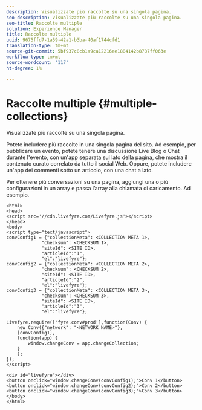 ```yaml
---
description: Visualizzate più raccolte su una singola pagina.
seo-description: Visualizzate più raccolte su una singola pagina.
seo-title: Raccolte multiple
solution: Experience Manager
title: Raccolte multiple
uuid: 9675ffd7-1a59-42a1-b3ba-40af1744cfd1
translation-type: tm+mt
source-git-commit: 5bf937c8cb1a9ca12216ee1884142b8787ff063e
workflow-type: tm+mt
source-wordcount: '117'
ht-degree: 1%

---
```



# Raccolte multiple {#multiple-collections}

Visualizzate più raccolte su una singola pagina.

Potete includere più raccolte in una singola pagina del sito. Ad esempio, per pubblicare un evento, potete tenere una discussione Live Blog o Chat durante l&#39;evento, con un&#39;app separata sul lato della pagina, che mostra il contenuto curato correlato da tutto il social Web. Oppure, potete includere un&#39;app dei commenti sotto un articolo, con una chat a lato.

Per ottenere più conversazioni su una pagina, aggiungi una o più configurazioni in un array e passa l’array alla chiamata di caricamento. Ad esempio.

```
<html> 
<head> 
<script src='//cdn.livefyre.com/Livefyre.js'></script> 
</head> 
<body> 
<script type="text/javascript"> 
convConfig1 = {"collectionMeta": <COLLECTION META 1>, 
             "checksum": <CHECKSUM 1>, 
             "siteId": <SITE ID>, 
             "articleId":"1", 
             "el":"livefyre"}; 
convConfig2 = {"collectionMeta": <COLLECTION META 2>, 
             "checksum": <CHECKSUM 2>, 
             "siteId": <SITE ID>, 
             "articleId":"2", 
             "el":"livefyre"}; 
convConfig3 = {"collectionMeta": <COLLECTION META 3>, 
             "checksum": <CHECKSUM 3>, 
             "siteId": <SITE ID>, 
             "articleId":"3", 
             "el":"livefyre"}; 
  
Livefyre.require(['fyre.conv#prod'],function(Conv) { 
    new Conv({"network": "<NETWORK NAME>"}, 
    [convConfig1], 
    function(app) {  
        window.changeConv = app.changeCollection; 
    } 
    ); 
}); 
</script> 
  
<div id="livefyre"></div> 
<button onclick="window.changeConv(convConfig1);">Conv 1</button> 
<button onclick="window.changeConv(convConfig2);">Conv 2</button> 
<button onclick="window.changeConv(convConfig3);">Conv 3</button> 
</body> 
</html>
```
